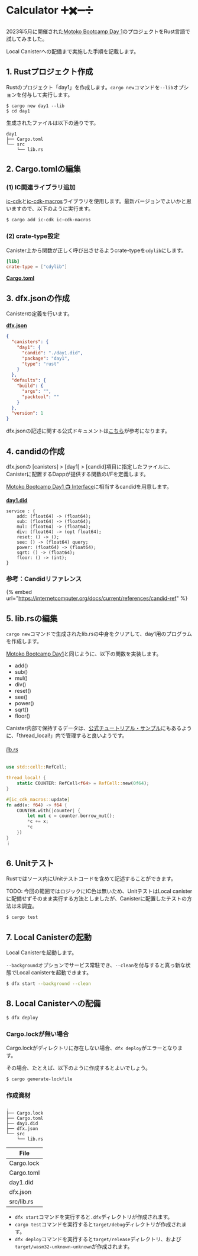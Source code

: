 # Calculator ➕✖️➖➗

2023年5月に開催された[Motoko Bootcamp Day 1](https://github.com/motoko-bootcamp/motoko-starter/blob/main/days/day-1/project/README.MD)のプロジェクトをRust言語で試してみました。

Local Canisterへの配備まで実施した手順を記載します。

## 1. Rustプロジェクト作成

Rustのプロジェクト「day1」を作成します。`cargo new`コマンドを`--lib`オプションを付与して実行します。

```
$ cargo new day1 --lib
$ cd day1
```

生成されたファイルは以下の通りです。

```
day1
├── Cargo.toml
└── src
    └── lib.rs
```

## 2. Cargo.tomlの編集

### (1) IC関連ライブラリ追加

[ic-cdk](https://docs.rs/ic-cdk/latest/ic\_cdk/)と[ic-cdk-macros](https://docs.rs/ic-cdk-macros/latest/ic\_cdk\_macros/)ライブラリを使用します。最新バージョンでよいかと思いますので、以下のように実行ます。

```bash
$ cargo add ic-cdk ic-cdk-macros
```

### (2) crate-type設定

Canister上から関数が正しく呼び出させるようcrate-typeを`cdylib`にします。

```toml
[lib]
crate-type = ["cdylib"]
```

[**Cargo.toml**](Cargo.toml)

## 3. dfx.jsonの作成

Canisterの定義を行います。

[**dfx.json**](dfx.json)

```json
{
  "canisters": {
    "day1": {
      "candid": "./day1.did",
      "package": "day1",
      "type": "rust"
    }
  },
  "defaults": {
    "build": {
      "args": "",
      "packtool": ""
    }
  },
  "version": 1
}
```

dfx.jsonの記述に関する公式ドキュメントは[こちら](https://internetcomputer.org/docs/current/references/dfx-json-reference)が参考になります。

## 4. candidの作成

dfx.jsonの [canisters] > [day1] > [candid]項目に指定したファイルに、Canisterに配置するDappが提供する関数のI/Fを定義します。

[Motoko Bootcamp Day1 📺 Interface](https://github.com/motoko-bootcamp/motoko-starter/blob/main/days/day-1/project/README.MD#-interface)に相当するcandidを用意します。

[**day1.did**](day1.did)

```
service : {
    add: (float64) -> (float64);
    sub: (float64) -> (float64);
    mul: (float64) -> (float64);
    div: (float64) -> (opt float64);
    reset: () -> ();
    see: () -> (float64) query;
    power: (float64) -> (float64);
    sqrt: () -> (float64);
    floor: () -> (int);
}
```

### 参考：Candidリファレンス

{% embed url="https://internetcomputer.org/docs/current/references/candid-ref" %}

## 5. lib.rsの編集

`cargo new`コマンドで生成されたlib.rsの中身をクリアして、day1用のプログラムを作成します。

[Motoko Bootcamp Day1](https://github.com/motoko-bootcamp/motoko-starter/blob/main/days/day-1/project/README.MD)と同じように、以下の関数を実装します。

* add()
* sub()
* mul()
* div()
* reset()
* see()
* power()
* sqrt()
* floor()

Canister内部で保持するデータは、[公式チュートリアル・サンプル](https://internetcomputer.org/docs/current/developer-docs/backend/rust/rust-profile)にもあるように、「thread_local!」内で管理すると良いようです。

###### [lib.rs](src/lib.rs)

```rust
use std::cell::RefCell;

thread_local! {
    static COUNTER: RefCell<f64> = RefCell::new(0f64);
}

#[ic_cdk_macros::update]
fn add(x: f64) -> f64 {
    COUNTER.with(|counter| {
        let mut c = counter.borrow_mut();
        *c += x;
        *c
    })
}
︙
```

## 6. Unitテスト

Rustではソース内にUnitテストコードを含めて記述することができます。

TODO: 今回の範囲ではロジックにIC色は無いため、UnitテストはLocal canisterに配備せずそのまま実行する方法としましたが、Canisterに配置したテストの方法は未調査。

```bash
$ cargo test
```

## 7. Local Canisterの起動

Local Canisterを起動します。

`--background`オプションでサービス常駐でき、`--clean`を付与すると真っ新な状態でLocal canisterを起動できます。

```bash
$ dfx start --background --clean
```

## 8. Local Canisterへの配備

```bash
$ dfx deploy
```

### Cargo.lockが無い場合

Cargo.lockがディレクトリに存在しない場合、`dfx deploy`がエラーとなります。

その場合、たとえば、以下のように作成するとよいでしょう。

```bash
$ cargo generate-lockfile
```

### 作成資材

```
.
├── Cargo.lock
├── Cargo.toml
├── day1.did
├── dfx.json
└── src
    └── lib.rs
```

| File       |
| ---------- |
| Cargo.lock |
| Cargo.toml |
| day1.did   |
| dfx.json   |
| src/lib.rs |

* `dfx start`コマンドを実行すると`.dfx`ディレクトリが作成されます。
* `cargo test`コマンドを実行すると`target/debug`ディレクトリが作成されます。
* `dfx deploy`コマンドを実行すると`target/release`ディレクトリ、および`target/wasm32-unknown-unknown`が作成されます。
